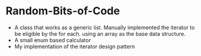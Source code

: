 # Random-Bits-of-Code

- A class that works as a generic list. Manually implemented the iterator to be eligible by the for each. using an array as the base data structure.
- A small enum based calculator
- My implementation of the iterator design pattern

